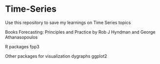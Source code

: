 # Time-Series
Use this repository to save my learnings on Time Series topics 

Books 
Forecasting: Principles and Practice by Rob J Hyndman and George Athanasopoulos

R packages
fpp3

Other packages for visualization
dygraphs
ggplot2


